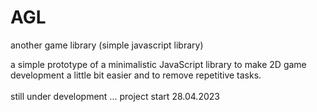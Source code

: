 # AGL

another game library
(simple javascript library)

a simple prototype of a minimalistic JavaScript library to make 2D game development a little bit easier and to remove repetitive tasks.
<br><br>
still under development ... project start 28.04.2023